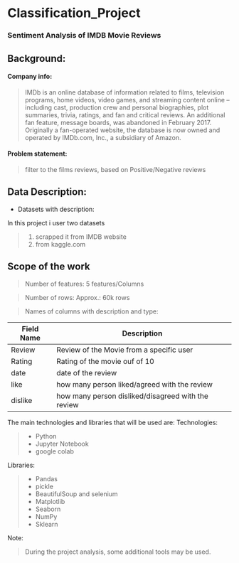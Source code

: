 # Classification_Project


### Sentiment Analysis of IMDB Movie Reviews


## Background:
#### Company info:
> IMDb is an online database of information related to films, television programs, home videos, video games, and streaming content online – including cast, production crew and personal biographies, plot summaries, trivia, ratings, and fan and critical reviews. An additional fan feature, message boards, was abandoned in February 2017. Originally a fan-operated website, the database is now owned and operated by IMDb.com, Inc., a subsidiary of Amazon.

#### Problem statement:
>  filter to the films reviews, based on Positive/Negative reviews


## Data Description:
* Datasets with description: </br>

In this project i user two datasets 
> 1) scrapped it from IMDB website
> 2) from kaggle.com


## Scope of the work

> Number of features:  5 features/Columns

> Number of rows: Approx.: 60k rows

> Names of columns with description and type:

| Field Name | Description                                                                      |
|-------------|---------------------------------------------------------------------------------|
| Review|      Review of the Movie from a specific user                                              |
| Rating      | Rating of the movie ouf of 10                                   |                                 |
| date        | date of the review                                            |
| like        | how many person liked/agreed with the review                                                             |
| dislike     | how many person disliked/disagreed with the review                                          |





The main technologies and libraries that will be used are:
Technologies:
> - Python
> - Jupyter Notebook
> - google colab


Libraries:
> - Pandas
> - pickle
> - BeautifulSoup and selenium
> - Matplotlib
> - Seaborn
> - NumPy
> - Sklearn

Note:
> During the project analysis, some additional tools may be used.
